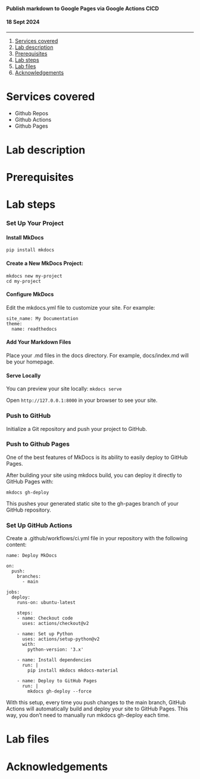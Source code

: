 #### Publish markdown to Google Pages via Google Actions CICD 
#### 18 Sept 2024
----

1. [Services covered](#services-covered)
2. [Lab description](#lab-description)
3. [Prerequisites](#prerequisites)
4. [Lab steps](#lab-steps)
5. [Lab files](#lab-files)
6. [Acknowledgements](#acknowledgements)

# Services covered
- Github Repos
- Github Actions
- Github Pages

# Lab description

# Prerequisites

# Lab steps

### Set Up Your Project
#### Install MkDocs
`pip install mkdocs`

#### Create a New MkDocs Project:
```
mkdocs new my-project
cd my-project
```

#### Configure MkDocs
Edit the mkdocs.yml file to customize your site. For example:
```
site_name: My Documentation
theme:
  name: readthedocs
```
#### Add Your Markdown Files
Place your .md files in the docs directory. For example, docs/index.md will be your homepage.

#### Serve Locally
You can preview your site locally:
`mkdocs serve`

Open `http://127.0.0.1:8000` in your browser to see your site.

### Push to GitHub
Initialize a Git repository and push your project to GitHub.

### Push to Github Pages
One of the best features of MkDocs is its ability to easily deploy to GitHub Pages.

After building your site using mkdocs build, you can deploy it directly to GitHub Pages with:

`mkdocs gh-deploy`

This pushes your generated static site to the gh-pages branch of your GitHub repository.

### Set Up GitHub Actions
Create a .github/workflows/ci.yml file in your repository with the following content:
```
name: Deploy MkDocs

on:
  push:
    branches:
      - main

jobs:
  deploy:
    runs-on: ubuntu-latest

    steps:
    - name: Checkout code
      uses: actions/checkout@v2

    - name: Set up Python
      uses: actions/setup-python@v2
      with:
        python-version: '3.x'

    - name: Install dependencies
      run: |
        pip install mkdocs mkdocs-material

    - name: Deploy to GitHub Pages
      run: |
        mkdocs gh-deploy --force
```

With this setup, every time you push changes to the main branch, GitHub Actions will automatically build and deploy your site to GitHub Pages. This way, you don’t need to manually run mkdocs gh-deploy each time.

# Lab files

# Acknowledgements
